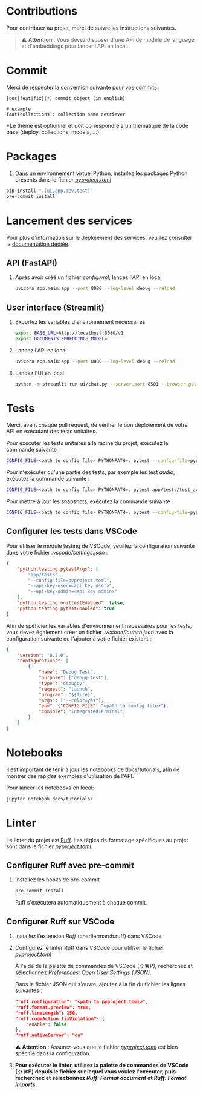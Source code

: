 # Contributions

Pour contribuer au projet, merci de suivre les instructions suivantes.

> ⚠️ **Attention** : Vous devez disposer d'une API de modèle de language et d'embeddings pour lancer l'API en local.

# Commit 

Merci de respecter la convention suivante pour vos commits :

```
[doc|feat|fix](*) commit object (in english)

# example
feat(collections): collection name retriever
```

*Le thème est optionnel et doit correspondre à un thématique de la code base (deploy, collections, models, ...).

# Packages

1. Dans un environnement virtuel Python, installez les packages Python présents dans le fichier *[pyproject.toml](./pyproject.toml)*

  ```bash 
  pip install ".[ui,app,dev,test]"
  pre-commit install
  ```

# Lancement des services

Pour plus d'information sur le déploiement des services, veuillez consulter la [documentation dédiée](./docs/deployment.md).

## API (FastAPI)

1. Après avoir créé un fichier *config.yml*, lancez l'API en local

    ```bash
    uvicorn app.main:app --port 8080 --log-level debug --reload
    ```

## User interface (Streamlit)

1. Exportez les variables d'environnement nécessaires

    ```bash
    export BASE_URL=http://localhost:8080/v1
    export DOCUMENTS_EMBEDDINGS_MODEL=
    ```

2. Lancez l'API en local

    ```bash
    uvicorn app.main:app --port 8080 --log-level debug --reload
    ``` 

3. Lancez l'UI en local

    ```bash
    python -m streamlit run ui/chat.py --server.port 8501 --browser.gatherUsageStats false --theme.base light
    ```

# Tests

Merci, avant chaque pull request, de vérifier le bon déploiement de votre API en exécutant des tests unitaires.

Pour exécuter les tests unitaires à la racine du projet, exécutez la commande suivante :
    
```bash
CONFIG_FILE=<path to config file> PYTHONPATH=. pytest --config-file=pyproject.toml --api-key-user <api key user> --api-key-admin <api key admin>
```

Pour n'exécuter qu'une partie des tests, par exemple les test *audio*, exécutez la commande suivante :

```bash
CONFIG_FILE=<path to config file> PYTHONPATH=. pytest app/tests/test_audio.py --config-file=pyproject.toml --api-key-user <api key user> --api-key-admin <api key admin>
```

Pour mettre à jour les snapshots, exécutez la commande suivante :

```bash
CONFIG_FILE=<path to config file> PYTHONPATH=. pytest --config-file=pyproject.toml --api-key-user <api key user> --api-key-admin <api key admin> --update-snapshots
```

## Configurer les tests dans VSCode

Pour utiliser le module testing de VSCode, veuillez la configuration suivante dans votre fichier *.vscode/settings.json* :

```json
{
    "python.testing.pytestArgs": [
        "app/tests",
        "--config-file=pyproject.toml",
        "--api-key-user=<api key user>",
        "--api-key-admin=<api key admin>"
    ],
    "python.testing.unittestEnabled": false,
    "python.testing.pytestEnabled": true
}
```

Afin de spéficier les variables d'environnement nécessaires pour les tests, vous devez également créer un fichier *.vscode/launch.json* avec la configuration suivante ou l'ajouter à votre fichier existant :

```json
{
    "version": "0.2.0",
    "configurations": [
        {
            "name": "Debug Test",
            "purpose": ["debug-test"],
            "type": "debugpy",
            "request": "launch",
            "program": "${file}",
            "args": ["--color=yes"],
            "env": {"CONFIG_FILE": "<path to config file>"},
            "console": "integratedTerminal",
        }
    ]
}
```

# Notebooks

Il est important de tenir à jour les notebooks de docs/tutorials, afin de montrer des rapides exemples d'utilisation de l'API.

Pour lancer les notebooks en local:

```bash
jupyter notebook docs/tutorials/
```

# Linter

Le linter du projet est [Ruff](https://beta.ruff.rs/docs/configuration/). Les règles de formatage spécifiques au projet sont dans le fichier *[pyproject.toml](./pyproject.toml)*.

## Configurer Ruff avec pre-commit

1. Installez les hooks de pre-commit

    ```bash
    pre-commit install
    ```

    Ruff s'exécutera automatiquement à chaque commit.

## Configurer Ruff sur VSCode

1. Installez l'extension *Ruff* (charliermarsh.ruff) dans VSCode
2. Configurez le linter Ruff dans VSCode pour utiliser le fichier *[pyproject.toml](./pyproject.toml)*

    À l'aide de la palette de commandes de VSCode (⇧⌘P), recherchez et sélectionnez *Preferences: Open User Settings (JSON)*.

    Dans le fichier JSON qui s'ouvre, ajoutez à la fin du fichier les lignes suivantes :

    ```json
    "ruff.configuration": "<path to pyproject.toml>",
    "ruff.format.preview": true,
    "ruff.lineLength": 150,
    "ruff.codeAction.fixViolation": {
        "enable": false
    },
    "ruff.nativeServer": "on"
    ```

    ⚠️ **Attention** : Assurez-vous que le fichier *[pyproject.toml](./app/pyproject.toml)* est bien spécifié dans la configuration.

3. **Pour exécuter le linter, utilisez la palette de commandes de VSCode (⇧⌘P) depuis le fichier sur lequel vous voulez l'exécuter, puis recherchez et sélectionnez *Ruff: Format document* et *Ruff: Format imports*.**
